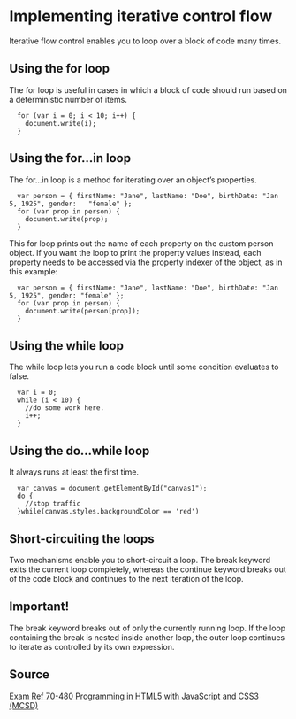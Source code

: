 # Implementing iterative control flow

Iterative flow control enables you to loop over a block of code many times.

## Using the for loop

The for loop is useful in cases in which a block of code should run based on a deterministic number of items.

```
  for (var i = 0; i < 10; i++) {
    document.write(i);
  }
```

## Using the for…in loop

The for…in loop is a method for iterating over an object’s properties.

```
  var person = { firstName: "Jane", lastName: "Doe", birthDate: "Jan 5, 1925", gender:   "female" };
  for (var prop in person) {
    document.write(prop);
  }
```

This for loop prints out the name of each property on the custom person object. If you want the loop to print the property values instead, each property needs to be accessed via the property indexer of the object, as in this example:

```
  var person = { firstName: "Jane", lastName: "Doe", birthDate: "Jan 5, 1925", gender: "female" };
  for (var prop in person) {
    document.write(person[prop]);
  }
```

## Using the while loop

The while loop lets you run a code block until some condition evaluates to false.

```
  var i = 0;
  while (i < 10) {
    //do some work here.
    i++;
  }
```

## Using the do…while loop

It always runs at least the first time.

```
  var canvas = document.getElementById("canvas1");
  do {
    //stop traffic
  }while(canvas.styles.backgroundColor == 'red')
```

## Short-circuiting the loops

Two mechanisms enable you to short-circuit a loop. The break keyword exits the current loop completely, whereas the continue keyword breaks out of the code block and continues to the next iteration of the loop.

## Important!

The break keyword breaks out of only the currently running loop. If the loop containing the break is nested inside another loop, the outer loop continues to iterate as controlled by its own expression.

## Source

[Exam Ref 70-480 Programming in HTML5 with JavaScript and CSS3 (MCSD)](https://www.microsoft.com/en-us/p/exam-ref-70-480-programming-in-html5-with-javascript-and-css3-mcsd/fgqpf3h0qll7?activetab=pivot%3aoverviewtab)